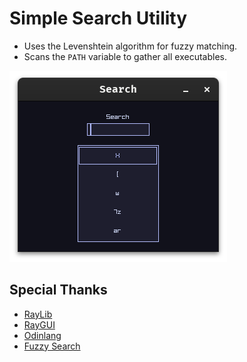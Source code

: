 # Simple Search Utility
- Uses the Levenshtein algorithm for fuzzy matching.
- Scans the `PATH` variable to gather all executables.

![Search](./Search.png)

## Special Thanks
- [RayLib](https://github.com/raysan5/raylib)
- [RayGUI](https://github.com/raysan5/raygui)
- [Odinlang](https://github.com/odin-lang/Odin)
- [Fuzzy Search](https://github.com/developer-3/fuzzy-odin)
